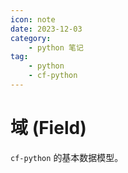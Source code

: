 ```yaml
---
icon: note
date: 2023-12-03
category:
    - python 笔记
tag:
    - python
    - cf-python
---
```


# 域 (Field)

<decl incomp=1 />

`cf-python` 的基本数据模型。
